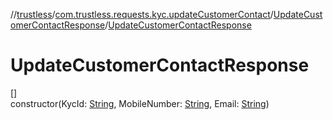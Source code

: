 //[trustless](../../../index.md)/[com.trustless.requests.kyc.updateCustomerContact](../index.md)/[UpdateCustomerContactResponse](index.md)/[UpdateCustomerContactResponse](-update-customer-contact-response.md)

# UpdateCustomerContactResponse

[]\
constructor(KycId: [String](https://kotlinlang.org/api/latest/jvm/stdlib/kotlin/-string/index.html), MobileNumber: [String](https://kotlinlang.org/api/latest/jvm/stdlib/kotlin/-string/index.html), Email: [String](https://kotlinlang.org/api/latest/jvm/stdlib/kotlin/-string/index.html))
